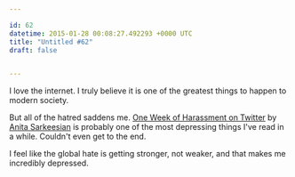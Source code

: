 ```yaml
---

id: 62
datetime: 2015-01-28 00:08:27.492293 +0000 UTC
title: "Untitled #62"
draft: false


---
```


I love the internet. I truly believe it is one of the greatest things to happen to modern society. 

But all of the hatred saddens me. [One Week of Harassment on Twitter](http://femfreq.tumblr.com/post/109319269825/one-week-of-harassment-on-twitter) by [Anita Sarkeesian](https://en.wikipedia.org/wiki/Anita_Sarkeesian) is probably one of the most depressing things I've read in a while. Couldn't even get to the end.

I feel like the global hate is getting stronger, not weaker, and that makes me incredibly depressed.

